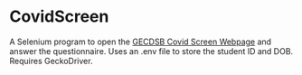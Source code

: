 # CovidScreen
A Selenium program to open the [GECDSB Covid Screen Webpage](https://gecdsb-covid-assessment.azurewebsites.net/?NoLogin=1) and answer the questionnaire.
Uses an .env file to store the student ID and DOB. Requires GeckoDriver.
